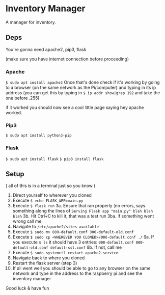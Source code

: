# Inventory Manager
A manager for inventory.

## Deps
You're gonna need apache2, pip3, flask

(make sure you have internet connection before proceeding)

### Apache
```$ sudo apt install apache2```
Once that's done check if it's working by going to a browser (on the same network as the Pi/computer) and typing in its ip address (you can get this by typing in ```$ ip addr show|grep 192``` and take the one before .255)

If it worked you should now see a cool little page saying hey apache worked.

### Pip3
```$ sudo apt install python3-pip```

### Flask
```$ sudo apt install flask```
```$ pip3 install flask```

## Setup
( all of this is in a terminal just so you know )
1. Direct yourself to wherever you cloned
2. Execute ```$ echo FLASK_APP=main.py```
3. Execute ```$ flask run```
3a. Ensure that ran properly (no errors, says something along the lines of ```Serving Flask app "main.py" blah blah blah```
3b. Hit Ctrl+C to kill it, that was a test run
3ba. If something went wrong call me
4. Navigate to ```/etc/apache2/sites-available```
5. Execute ```$ sudo mv 000-default.conf 000-default-old.conf```
6. Execute ```$ sudo cp <WHEREVER YOU CLONED>/000-default.conf ./```
6a. If you execute ```$ ls``` it should have 3 entries: ```000-default.conf 000-default-old.conf default-ssl.conf```
6b. If not, call me
7. Execute ```$ sudo systemctl restart apache2.service```
8. Navigate back to where you cloned
9. Restart the flask server (step 3)
10. If all went well you should be able to go to any browser on the same network and type in the address to the raspberry pi and see the inventory manager

Good luck & have fun

